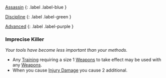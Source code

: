 
[Assassin](Game/Character-Development#Assassin)
{: .label .label-blue }

[Discipline](Game/Character-Development#Discipline)
{: .label .label-green }

[Advanced](Game/Character-Development#Advanced)
{: .label .label-purple }
### Imprecise Killer
*Your tools have become less important than your methods.*
* Any [Training](Game/Character-Development#Training) requiring a size 1 [Weapons](Game/Core/Weapons) to take effect may be used with any [Weapons](Game/Core/Weapons).
* When you cause [Injury Damage](Game/Core/Injury#Injury%20Damage) you cause 2 additional.